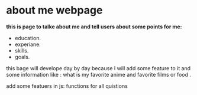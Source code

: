 # about me webpage

**this is page to talke about me and tell users about some points for me:**

* education.
* experiane.
* skills.
* goals.

 this bage will develope day by day because I will add some feature to it and some information like :
 what is my favorite anime and favorite films or food . 


add some featuers in js:
functions for all quistions